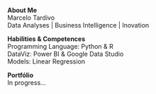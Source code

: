 <b>About Me</b>   
Marcelo Tardivo  
Data Analyses | Business Intelligence | Inovation

<b>Habilities & Competences</b>  
Programming Language: Python & R  
DataViz: Power BI & Google Data Studio  
Models: Linear Regression  

<b>Portfólio</b>  
In progress...